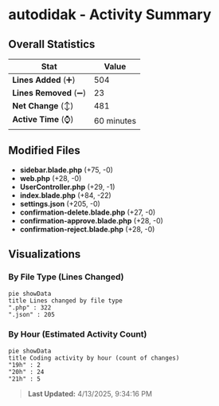 # autodidak - Activity Summary 

## Overall Statistics

| Stat                   | Value                                                             |
| ---------------------- | ----------------------------------------------------------------- |
| **Lines Added** (➕)   | 504                                          |
| **Lines Removed** (➖) | 23                                        |
| **Net Change** (↕)    | 481                |
| **Active Time** (⌚)   | 60 minutes |


## Modified Files
- **sidebar.blade.php** (+75, -0)
- **web.php** (+28, -0)
- **UserController.php** (+29, -1)
- **index.blade.php** (+84, -22)
- **settings.json** (+205, -0)
- **confirmation-delete.blade.php** (+27, -0)
- **confirmation-approve.blade.php** (+28, -0)
- **confirmation-reject.blade.php** (+28, -0)

## Visualizations

### By File Type (Lines Changed)

```mermaid
pie showData
title Lines changed by file type
".php" : 322
".json" : 205
```

### By Hour (Estimated Activity Count)

```mermaid
pie showData
title Coding activity by hour (count of changes)
"19h" : 2
"20h" : 24
"21h" : 5
```


> **Last Updated:** 4/13/2025, 9:34:16 PM